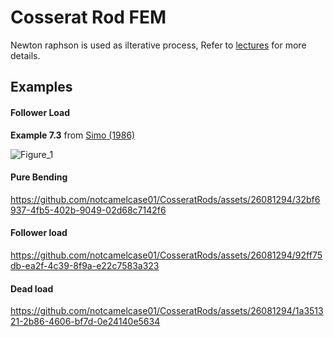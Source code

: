 # Cosserat Rod FEM

Newton raphson is used as ilterative process, Refer to [lectures](https://www.youtube.com/watch?v=yREiLRTtoy4&list=PLqDNYu0I0krGSXpClGU5ZVsVXSIr13q2F) for more details.

## Examples

#### Follower Load

**Example 7.3** from [Simo (1986)](https://doi.org/10.1016/0045-7825(86)90079-4) 


![Figure_1](https://github.com/notcamelcase01/CosseratRods/assets/26081294/caa9ae60-ad5d-40b1-bfa7-f54909bc65a7)


#### Pure Bending

https://github.com/notcamelcase01/CosseratRods/assets/26081294/32bf6937-4fb5-402b-9049-02d68c7142f6

#### Follower load

https://github.com/notcamelcase01/CosseratRods/assets/26081294/92ff75db-ea2f-4c39-8f9a-e22c7583a323


#### Dead load

https://github.com/notcamelcase01/CosseratRods/assets/26081294/1a351321-2b86-4606-bf7d-0e24140e5634

